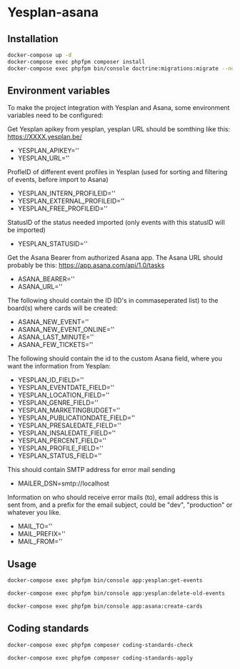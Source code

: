 # Yesplan-asana

## Installation

```sh
docker-compose up -d
docker-compose exec phpfpm composer install
docker-compose exec phpfpm bin/console doctrine:migrations:migrate --no-interaction
```

## Environment variables
To make the project integration with Yesplan and Asana, some environment variables need to be configured:

Get Yesplan apikey from yesplan, yesplan URL should be somthing like this: https://XXXX.yesplan.be/
* YESPLAN_APIKEY=''
* YESPLAN_URL=''

ProfleID of different event profiles in Yesplan (used for sorting and filtering of events, before import to Asana)
* YESPLAN_INTERN_PROFILEID=''
* YESPLAN_EXTERNAL_PROFILEID=''
* YESPLAN_FREE_PROFILEID=''

StatusID of the status needed imported (only events with this statusID will be imported)
* YESPLAN_STATUSID=''

Get the Asana Bearer from authorized Asana app. The Asana URL should probably be this: https://app.asana.com/api/1.0/tasks
* ASANA_BEARER=''
* ASANA_URL=''

The following should contain the ID (ID's in commaseperated list) to the board(s) where cards will be created:
* ASANA_NEW_EVENT=''
* ASANA_NEW_EVENT_ONLINE=''
* ASANA_LAST_MINUTE=''
* ASANA_FEW_TICKETS=''

The following should contain the id to the custom Asana field, where you want the information from Yesplan:
* YESPLAN_ID_FIELD=''
* YESPLAN_EVENTDATE_FIELD=''
* YESPLAN_LOCATION_FIELD=''
* YESPLAN_GENRE_FIELD=''
* YESPLAN_MARKETINGBUDGET=''
* YESPLAN_PUBLICATIONDATE_FIELD=''
* YESPLAN_PRESALEDATE_FIELD=''
* YESPLAN_INSALEDATE_FIELD=''
* YESPLAN_PERCENT_FIELD=''
* YESPLAN_PROFILE_FIELD=''
* YESPLAN_STATUS_FIELD=''

This should contain SMTP address for error mail sending
* MAILER_DSN=smtp://localhost

Information on who should receive error mails (to), email address this is sent from, and a prefix for the email subject, could be "dev", "production" or whatever you like. 
* MAIL_TO=''
* MAIL_PREFIX=''
* MAIL_FROM=''

## Usage

```sh
docker-compose exec phpfpm bin/console app:yesplan:get-events
```
```sh
docker-compose exec phpfpm bin/console app:yesplan:delete-old-events
```

```sh
docker-compose exec phpfpm bin/console app:asana:create-cards
```

## Coding standards

```sh
docker-compose exec phpfpm composer coding-standards-check
```

```sh
docker-compose exec phpfpm composer coding-standards-apply
```
